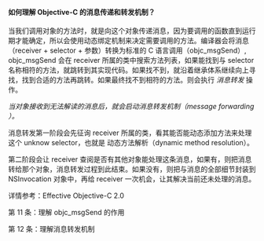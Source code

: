 #### 如何理解 Objective-C 的消息传递和转发机制？

当我们调用对象的方法时，就是向这个对象传递消息，因为要调用的函数直到运行期才能确定，所以会使用动态绑定机制来决定需要调用的方法。编译器会将消息（receiver + selector + 参数）转换为标准的 C 语言调用（objc_msgSend）, objc_msgSend 会在 receiver 所属的类中搜索方法列表，如果能找到与 selector 名称相符的方法，就跳转到其实现代码。如果找不到，就沿着继承体系继续向上寻找，找到合适的方法再跳转。如果最终找不到相符的方法。则会执行 *消息转发* 操作。

*当对象接收到无法解读的消息后，就会启动消息转发机制（message forwarding ）。*

消息转发第一阶段会先征询 receiver 所属的类，看其能否能动态添加方法来处理这个 unknow selector，也就是 动态方法解析（dynamic method resolution）。

第二阶段会让 receiver 查阅是否有其他对象能处理这条消息，如果有，则把消息转给那个对象，消息转发过程到此结束。如果没有，则把与消息的全部细节封装到 NSInvocation 对象中，再给 receiver 一次机会，让其解决当前还未处理的消息。



详情参考：Effective Objective-C 2.0

第 11 条：理解 objc_msgSend 的作用

第 12 条：理解消息转发机制




